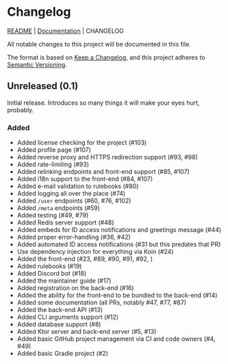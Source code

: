 # Changelog

[README](/README.md) | [Documentation](/docs/README.md) | CHANGELOG

All notable changes to this project will be documented in this file.

The format is based on [Keep a Changelog](https://keepachangelog.com/en/1.0.0/), and this project adheres to [Semantic Versioning](https://semver.org/spec/v2.0.0.html).

## Unreleased (0.1)

Initial release. Introduces so many things it will make your eyes hurt, probably.

### Added

* Added license checking for the project (#103)
* Added profile page (#107)
* Added reverse proxy and HTTPS redirection support (#93, #98)
* Added rate-limiting (#93)
* Added relinking endpoints and front-end support (#85, #107)
* Added i18n support to the front-end (#84, #107)
* Added e-mail validation to rulebooks (#80)
* Added logging all over the place (#74)
* Added `/user` endpoints (#60, #76, #102)
* Added `/meta` endpoints (#59)
* Added testing (#49, #79)
* Added Redis server support (#48)
* Added embeds for ID access notifications and greetings message (#44)
* Added proper error-handling (#36, #42)
* Added automated ID access notifications (#31 but this predates that PR)
* Use dependency injection for everything via Koin (#24)
* Added the front-end (#23, #89, #90, #91, #92, )
* Added rulebooks (#19)
* Added Discord bot (#18)
* Added the maintainer guide (#17)
* Added registration on the back-end (#16)
* Added the ability for the front-end to be bundled to the back-end (#14)
* Added some documentation (all PRs, notably #47, #77, #87)
* Added the back-end API (#13) 
* Added CLI arguments support (#12)
* Added database support (#8)
* Added Ktor server and back-end server (#5, #13)
* Added basic GitHub project management via CI and code owners (#4, #49)
* Added basic Gradle project (#2)